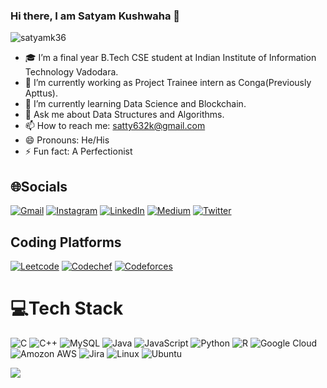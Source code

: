 ### Hi there, I am Satyam Kushwaha 👋

<p align="left"> <img src="https://komarev.com/ghpvc/?username=satyamk36&label=Views&color=blue&style=plastic" alt="satyamk36" /> </p>

- 🎓 I’m a final year B.Tech CSE student at Indian Institute of Information Technology Vadodara.
- 🔭 I’m currently working as Project Trainee intern as Conga(Previously Apttus).
- 🌱 I’m currently learning Data Science and Blockchain.
- 💬 Ask me about Data Structures and Algorithms.
- 📫 How to reach me: satty632k@gmail.com
- 😄 Pronouns: He/His
- ⚡ Fun fact: A Perfectionist

## 🌐Socials
[![Gmail](https://img.shields.io/badge/Gmail-D14836?style=for-the-badge&logo=gmail&logoColor=white)](https://gmail.com/satty632k)  [![Instagram](https://img.shields.io/badge/Instagram-%23E4405F.svg?logo=Instagram&logoColor=white)](https://instagram.com/satyamk36) [![LinkedIn](https://img.shields.io/badge/LinkedIn-%230077B5.svg?logo=linkedin&logoColor=white)](https://linkedin.com/in/satyam-kushwaha-179b091b2) [![Medium](https://img.shields.io/badge/Medium-12100E?logo=medium&logoColor=white)](https://medium.com/@satyamk36) [![Twitter](https://img.shields.io/badge/Twitter-%231DA1F2.svg?logo=Twitter&logoColor=white)](https://twitter.com/_satyamk36)

## Coding Platforms 
[![Leetcode](https://img.shields.io/badge/-LeetCode-FFA116?style=for-the-badge&logo=LeetCode&logoColor=black)](https://www.leetcode.com/satyam06032k/)
[![Codechef](https://img.shields.io/badge/Codechef-%23B92B27.svg?&style=for-the-badge&logo=Codechef&logoColor=white)](https://www.codechef.com/users/satyamk36/)
[![Codeforces](https://img.shields.io/badge/Codeforces-445f9d?style=for-the-badge&logo=Codeforces&logoColor=white)](https://www.codeforces.com/profile/satty/)

# 💻Tech Stack
![C](	https://img.shields.io/badge/C-00599C?style=for-the-badge&logo=c&logoColor=white) ![C++](https://img.shields.io/badge/C%2B%2B-00599C?style=for-the-badge&logo=c%2B%2B&logoColor=white)  ![MySQL](https://img.shields.io/badge/MySQL-00000F?style=for-the-badge&logo=mysql&logoColor=white) ![Java](https://img.shields.io/badge/java-%23ED8B00.svg?style=for-the-badge&logo=java&logoColor=white) ![JavaScript](https://img.shields.io/badge/javascript-%23323330.svg?style=for-the-badge&logo=javascript&logoColor=%23F7DF1E) ![Python](https://img.shields.io/badge/python-3670A0?style=for-the-badge&logo=python&logoColor=ffdd54) ![R](https://img.shields.io/badge/R-276DC3?style=for-the-badge&logo=r&logoColor=white) ![Google Cloud](https://img.shields.io/badge/Google_Cloud-4285F4?style=for-the-badge&logo=google-cloud&logoColor=white) ![Amozon AWS](https://img.shields.io/badge/Amazon_AWS-232F3E?style=for-the-badge&logo=amazon-aws&logoColor=white) ![Jira](https://img.shields.io/badge/Jira-0052CC?style=for-the-badge&logo=Jira&logoColor=white) ![Linux](https://img.shields.io/badge/Linux-FCC624?style=for-the-badge&logo=linux&logoColor=black) ![Ubuntu](https://img.shields.io/badge/Ubuntu-E95420?style=for-the-badge&logo=ubuntu&logoColor=white)

<img src = "https://github-readme-stats.vercel.app/api?username=satyamk36&&show_icons=true&title_color=ffffff&icon_color=bb2acf&text_color=daf7dc&bg_color=151515">
